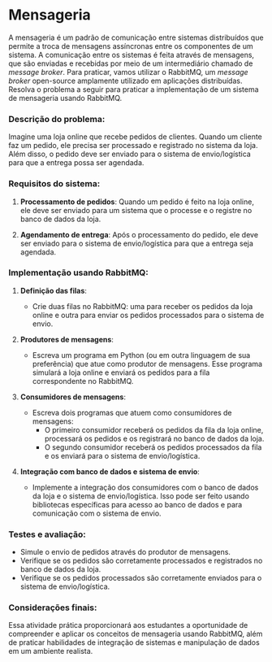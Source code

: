 # Mensageria

A mensageria é um padrão de comunicação entre sistemas distribuídos que permite a troca de mensagens assíncronas entre os componentes de um sistema. A comunicação entre os sistemas é feita através de mensagens, que são enviadas e recebidas por meio de um intermediário chamado de *message broker*. Para praticar, vamos utilizar o RabbitMQ, um *message broker* open-source amplamente utilizado em aplicações distribuídas. Resolva o problema a seguir para praticar a implementação de um sistema de mensageria usando RabbitMQ.

### Descrição do problema:

Imagine uma loja online que recebe pedidos de clientes. Quando um cliente faz um pedido, ele precisa ser processado e registrado no sistema da loja. Além disso, o pedido deve ser enviado para o sistema de envio/logística para que a entrega possa ser agendada.

### Requisitos do sistema:

1. **Processamento de pedidos**: Quando um pedido é feito na loja online, ele deve ser enviado para um sistema que o processe e o registre no banco de dados da loja.

2. **Agendamento de entrega**: Após o processamento do pedido, ele deve ser enviado para o sistema de envio/logística para que a entrega seja agendada.

### Implementação usando RabbitMQ:

1. **Definição das filas**:
   - Crie duas filas no RabbitMQ: uma para receber os pedidos da loja online e outra para enviar os pedidos processados para o sistema de envio.

2. **Produtores de mensagens**:
   - Escreva um programa em Python (ou em outra linguagem de sua preferência) que atue como produtor de mensagens. Esse programa simulará a loja online e enviará os pedidos para a fila correspondente no RabbitMQ.

3. **Consumidores de mensagens**:
   - Escreva dois programas que atuem como consumidores de mensagens:
     - O primeiro consumidor receberá os pedidos da fila da loja online, processará os pedidos e os registrará no banco de dados da loja.
     - O segundo consumidor receberá os pedidos processados da fila e os enviará para o sistema de envio/logística.

4. **Integração com banco de dados e sistema de envio**:
   - Implemente a integração dos consumidores com o banco de dados da loja e o sistema de envio/logística. Isso pode ser feito usando bibliotecas específicas para acesso ao banco de dados e para comunicação com o sistema de envio.

### Testes e avaliação:

- Simule o envio de pedidos através do produtor de mensagens.
- Verifique se os pedidos são corretamente processados e registrados no banco de dados da loja.
- Verifique se os pedidos processados são corretamente enviados para o sistema de envio/logística.

### Considerações finais:

Essa atividade prática proporcionará aos estudantes a oportunidade de compreender e aplicar os conceitos de mensageria usando RabbitMQ, além de praticar habilidades de integração de sistemas e manipulação de dados em um ambiente realista.